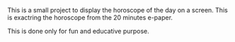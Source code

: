 This is a small project to display the horoscope of the day on a screen.
This is exactring the horoscope from the 20 minutes e-paper.

This is done only for fun and educative purpose.
